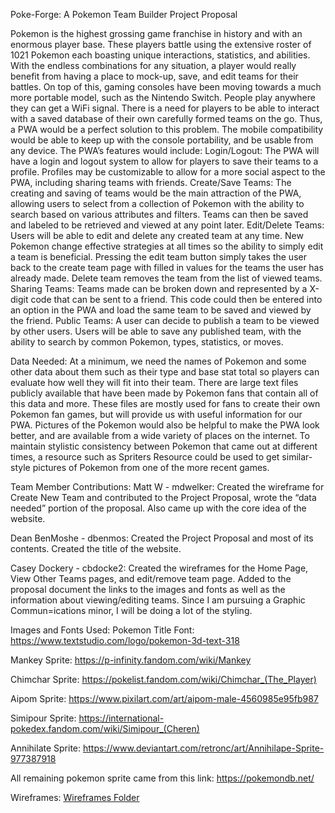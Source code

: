 Poke-Forge: A Pokemon Team Builder
Project Proposal

Pokemon is the highest grossing game franchise in history and with an enormous player base. These players battle using the extensive roster of 1021 Pokemon each boasting unique interactions, statistics, and abilities. With the endless combinations for any situation, a player would really benefit from having a place to mock-up, save, and edit teams for their battles. On top of this, gaming consoles have been moving towards a much more portable model, such as the Nintendo Switch. People play anywhere they can get a WiFi signal. There is a need for players to be able to interact with a saved database of their own carefully formed teams on the go. Thus, a PWA would be a perfect solution to this problem. The mobile compatibility would be able to keep up with the console portability, and be usable from any device.
The PWA’s features would include:
Login/Logout: The PWA will have a login and logout system to allow for players to save their teams to a profile. Profiles may be customizable to allow for a more social aspect to the PWA, including sharing teams with friends.
Create/Save Teams: The creating and saving of teams would be the main attraction of the PWA, allowing users to select from a collection of Pokemon with the ability to search based on various attributes and filters. Teams can then be saved and labeled to be retrieved and viewed at any point later. 
Edit/Delete Teams: Users will be able to edit and delete any created team at any time. New Pokemon change effective strategies at all times so the ability to simply edit a team is beneficial. Pressing the edit team button simply takes the user back to the create team page with filled in values for the teams the user has already made. Delete team removes the team from the list of viewed teams.
Sharing Teams: Teams made can be broken down and represented by a X-digit code that can be sent to a friend. This code could then be entered into an option in the PWA and load the same team to be saved and viewed by the friend.
Public Teams: A user can decide to publish a team to be viewed by other users. Users will be able to save any published team, with the ability to search by common Pokemon, types, statistics, or moves.
 
Data Needed: At a minimum, we need the names of Pokemon and some other data about them such as their type and base stat total so players can evaluate how well they will fit into their team.  There are large text files publicly available that have been made by Pokemon fans that contain all of this data and more. These files are mostly used for fans to create their own Pokemon fan games, but will provide us with useful information for our PWA. Pictures of the Pokemon would also be helpful to make the PWA look better, and are available from a wide variety of places on the internet. To maintain stylistic consistency between Pokemon that came out at different times, a resource such as Spriters Resource could be used to get similar-style pictures of Pokemon from one of the more recent games. 



Team Member Contributions: 
Matt W - mdwelker: Created the wireframe for Create New Team and contributed to the Project Proposal, wrote the “data needed” portion of the proposal. Also came up with the core idea of the website.

Dean BenMoshe - dbenmos: Created the Project Proposal and most of its contents. Created the title of the website.

Casey Dockery - cbdocke2: Created the wireframes for the Home Page, View Other Teams pages, and edit/remove team page. Added to the proposal document the links to the images and fonts as well as the information about viewing/editing teams. Since I am pursuing a Graphic Commun=ications minor, I will be doing a lot of the styling.



Images and Fonts Used:
Pokemon Title Font: https://www.textstudio.com/logo/pokemon-3d-text-318

Mankey Sprite: https://p-infinity.fandom.com/wiki/Mankey

Chimchar Sprite: https://pokelist.fandom.com/wiki/Chimchar_(The_Player)

Aipom Sprite: https://www.pixilart.com/art/aipom-male-4560985e95fb987

Simipour Sprite: https://international-pokedex.fandom.com/wiki/Simipour_(Cheren)

Annihilate Sprite: https://www.deviantart.com/retronc/art/Annihilape-Sprite-977387918

All remaining pokemon sprite came from this link: https://pokemondb.net/







Wireframes:
[Wireframes Folder](https://github.ncsu.edu/engr-csc342/csc342-2023Fall-GroupJ/tree/main/Proposal/Wireframes)
 

